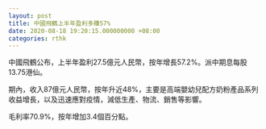 ```yaml
---
layout: post
title: 中國飛鶴上半年盈利多賺57%
date: 2020-08-18 19:20:15.000000000 +08:00
categories: rthk
---
```


中國飛鶴公布，上半年盈利27.5億元人民幣，按年增長57.2%。派中期息每股13.75港仙。

期內，收入87億元人民幣，按年升近48%，主要是高端嬰幼兒配方奶粉產品系列收益增長，以及迅速應對疫情，減低生產、物流、銷售等影響。

毛利率70.9%，按年增加3.4個百分點。
